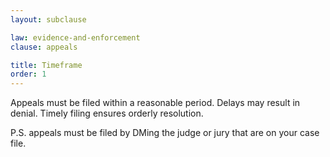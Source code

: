 ```yaml
---
layout: subclause

law: evidence-and-enforcement
clause: appeals

title: Timeframe
order: 1
---
```


Appeals must be filed within a reasonable period. Delays may result in denial. Timely filing ensures orderly resolution.

P.S. appeals must be filed by DMing the judge or jury that are on your case file.